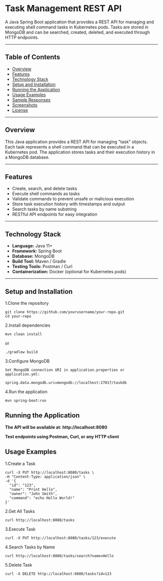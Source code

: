 # Task Management REST API

A Java Spring Boot application that provides a REST API for managing and executing shell command tasks in Kubernetes pods. Tasks are stored in MongoDB and can be searched, created, deleted, and executed through HTTP endpoints.

---

## Table of Contents
- [Overview](#overview)
- [Features](#features)
- [Technology Stack](#technology-stack)
- [Setup and Installation](#setup-and-installation)
- [Running the Application](#running-the-application)
- [Usage Examples](#usage-examples)
- [Sample Responses](#sample-responses)
- [Screenshots](#screenshots)
- [License](#license)

---

## Overview
This Java application provides a REST API for managing "task" objects. Each task represents a shell command that can be executed in a Kubernetes pod. The application stores tasks and their execution history in a MongoDB database.

---

## Features
- Create, search, and delete tasks
- Execute shell commands as tasks
- Validate commands to prevent unsafe or malicious execution
- Store task execution history with timestamps and output
- Search tasks by name substring
- RESTful API endpoints for easy integration

---

## Technology Stack
- **Language:** Java 11+
- **Framework:** Spring Boot
- **Database:** MongoDB
- **Build Tool:** Maven / Gradle
- **Testing Tools:** Postman / Curl
- **Containerization:** Docker (optional for Kubernetes pods)

---
## Setup and Installation

1.Clone the repository
```
git clone https://github.com/yourusername/your-repo.git
cd your-repo
```

2.Install dependencies
```
mvn clean install
```

or
```
./gradlew build
```

3.Configure MongoDB
```
Set MongoDB connection URI in application.properties or application.yml:

spring.data.mongodb.uri=mongodb://localhost:27017/taskdb
```

4.Run the application
```
mvn spring-boot:run
```
## Running the Application

**The API will be available at: http://localhost:8080**

**Test endpoints using Postman, Curl, or any HTTP client**
## Usage Examples
1.Create a Task
```
curl -X PUT http://localhost:8080/tasks \
-H "Content-Type: application/json" \
-d '{
  "id": "123",
  "name": "Print Hello",
  "owner": "John Smith",
  "command": "echo Hello World!"
}'
```
2.Get All Tasks
```
curl http://localhost:8080/tasks
```
3.Execute Task
```
curl -X PUT http://localhost:8080/tasks/123/execute
```
4.Search Tasks by Name
```
curl http://localhost:8080/tasks/search?name=Hello
```
5.Delete Task
```
curl -X DELETE http://localhost:8080/tasks?id=123
```
